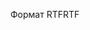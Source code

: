 <span data-ttu-id="bee79-101">Формат RTF</span><span class="sxs-lookup"><span data-stu-id="bee79-101">RTF</span></span>